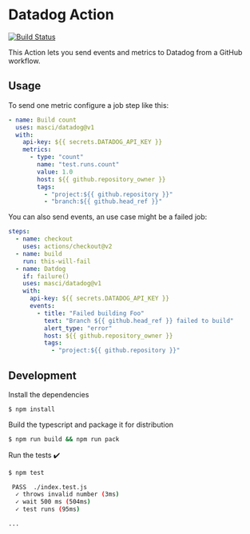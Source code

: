 # Datadog Action

[![Build Status](https://github.com/actions/typescript-action/workflows/build-test/badge.svg)](https://github.com/actions/typescript-action/actions)

This Action lets you send events and metrics to Datadog from a GitHub workflow.

## Usage

To send one metric configure a job step like this:

```yaml
- name: Build count
  uses: masci/datadog@v1
  with:
    api-key: ${{ secrets.DATADOG_API_KEY }}
    metrics:
      - type: "count"
        name: "test.runs.count"
        value: 1.0
        host: ${{ github.repository_owner }}
        tags:
          - "project:${{ github.repository }}"
          - "branch:${{ github.head_ref }}"
```

You can also send events, an use case might be a failed job:

```yaml
steps:
  - name: checkout
    uses: actions/checkout@v2
  - name: build
    run: this-will-fail
  - name: Datdog
    if: failure()
    uses: masci/datadog@v1
    with:
      api-key: ${{ secrets.DATADOG_API_KEY }}
      events:
        - title: "Failed building Foo"
          text: "Branch ${{ github.head_ref }} failed to build"
          alert_type: "error"
          host: ${{ github.repository_owner }}
          tags:
            - "project:${{ github.repository }}"
```

## Development

Install the dependencies
```bash
$ npm install
```

Build the typescript and package it for distribution
```bash
$ npm run build && npm run pack
```

Run the tests :heavy_check_mark:
```bash
$ npm test

 PASS  ./index.test.js
  ✓ throws invalid number (3ms)
  ✓ wait 500 ms (504ms)
  ✓ test runs (95ms)

...
```
